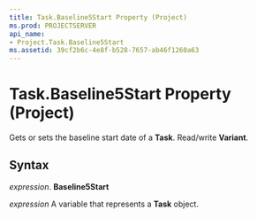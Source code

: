 ```yaml
---
title: Task.Baseline5Start Property (Project)
ms.prod: PROJECTSERVER
api_name:
- Project.Task.Baseline5Start
ms.assetid: 39cf2b6c-4e8f-b528-7657-ab46f1260a63
---
```



# Task.Baseline5Start Property (Project)

Gets or sets the baseline start date of a  **Task**. Read/write **Variant**.


## Syntax

 _expression_. **Baseline5Start**

 _expression_ A variable that represents a **Task** object.


